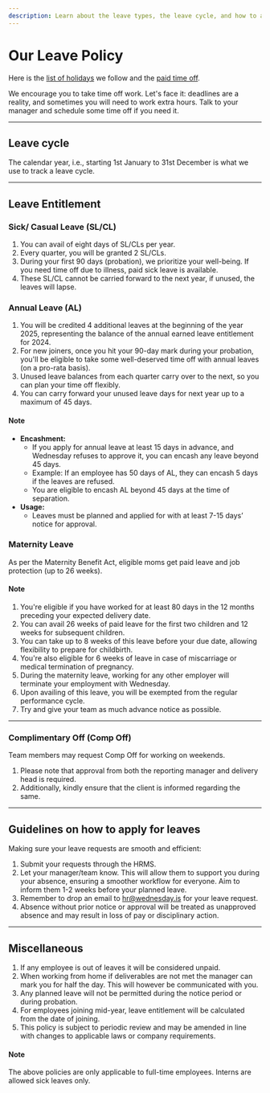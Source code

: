 ```yaml
---
description: Learn about the leave types, the leave cycle, and how to apply for leaves.
---
```


# Our Leave Policy

Here is the [list of holidays](../benefits-and-perks/holiday-list.md) we follow and the [paid time off](../benefits-and-perks/paid-time-off.md).

We encourage you to take time off work. Let's face it: deadlines are a reality, and sometimes you will need to work extra hours. Talk to your manager and schedule some time off if you need it.&#x20;

***

## Leave cycle

The calendar year, i.e., starting 1st January to 31st December is what we use to track a leave cycle.

***

## **Leave Entitlement**

### Sick/ Casual Leave (SL/CL)

1. You can avail of eight days of SL/CLs per year.
2. Every quarter, you will be granted 2 SL/CLs.
3. During your first 90 days (probation), we prioritize your well-being. If you need time off due to illness, paid sick leave is available.
4. These SL/CL cannot be carried forward to the next year, if unused, the leaves will lapse.&#x20;

### Annual Leave (AL)

1. You will be credited 4 additional leaves at the beginning of the year 2025, representing the balance of the annual earned leave entitlement for 2024.
2. For new joiners, once you hit your 90-day mark during your probation, you'll be eligible to take some well-deserved time off with annual leaves (on a pro-rata basis).
3. Unused leave balances from each quarter carry over to the next, so you can plan your time off flexibly.
4. You can carry forward your unused leave days for next year up to a maximum of 45 days.

#### Note

* **Encashment:**
  * If you apply for annual leave at least 15 days in advance, and Wednesday refuses to approve it, you can encash any leave beyond 45 days.
  * Example: If an employee has 50 days of AL, they can encash 5 days if the leaves are refused.
  * You are eligible to encash AL beyond 45 days at the time of separation.
* **Usage:**
  * Leaves must be planned and applied for with at least 7-15 days’ notice for approval.

### Maternity Leave

As per the Maternity Benefit Act, eligible moms get paid leave and job protection (up to 26 weeks).

#### Note

1. You're eligible if you have worked for at least 80 days in the 12 months preceding your expected delivery date.
2. You can avail 26 weeks of paid leave for the first two children and 12 weeks for subsequent children.
3. You can take up to 8 weeks of this leave before your due date, allowing flexibility to prepare for childbirth.
4. You're also eligible for 6 weeks of leave in case of miscarriage or medical termination of pregnancy.
5. During the maternity leave, working for any other employer will terminate your employment with Wednesday.
6. Upon availing of this leave, you will be exempted from the regular performance cycle.
7. Try and give your team as much advance notice as possible.

***

### Complimentary Off (Comp Off)

Team members may request Comp Off for working on weekends.

1. Please note that approval from both the reporting manager and delivery head is required.
2. Additionally, kindly ensure that the client is informed regarding the same.

***

## Guidelines on how to apply for leaves

Making sure your leave requests are smooth and efficient:

1. Submit your requests through the HRMS.
2. Let your manager/team know. This will allow them to support you during your absence, ensuring a smoother workflow for everyone. Aim to inform them 1-2 weeks before your planned leave.
3. Remember to drop an email to [hr@wednesday.is](mailto:hr@wednesday.is) for your leave request.
4. Absence without prior notice or approval will be treated as unapproved absence and may result in loss of pay or disciplinary action.

***

## Miscellaneous&#x20;

1. If any employee is out of leaves it will be considered unpaid.
2. When working from home if deliverables are not met the manager can mark you for half the day. This will however be communicated with you.
3. Any planned leave will not be permitted during the notice period or during probation.
4. For employees joining mid-year, leave entitlement will be calculated from the date of joining.
5. This policy is subject to periodic review and may be amended in line with changes to applicable laws or company requirements.

#### Note

The above policies are only applicable to full-time employees. Interns are allowed sick leaves only.&#x20;
